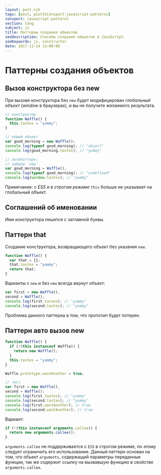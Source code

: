 ```yaml
---
layout: post.njk
tags: [post, postInConspect:javascript-patterns]
conspect: javascript-patterns
section: lang
subject: js
title: Паттерны создания объектов
seoDescription: Способы создания объектов в JavaScript.
seoKeywords: js, constructor
date: 2017-11-14 13:00:00
---
```

# Паттерны создания объектов

## Вызов конструктора без new

При вызове конструктора без `new` будет модифицирован *глобальный объект* (*window* в браузерах), и вы не получите желаемого результата.

```js
// конструктор
function Waffle() {
  this.tastes = "yummy";
}

// новый объект
var good_morning = new Waffle();
console.log(typeof good_morning); // "object"
console.log(good_morning.tastes); // "yummy"

// антипаттерн:
// забыли `new`
var good_morning = Waffle();
console.log(typeof good_morning); // "undefined"
console.log(window.tastes); // "yummy"
```

Примечание: с *ES5* и в *строгом режиме* `this` больше не указывает на глобальный объект.

## Соглашений об именовании

Имя конструктора пишется с заглавной буквы.

## Паттерн that

Создание конструктора, возвращающего объект без указания `new`.

```js
function Waffle() {
  var that = {};
  that.tastes = "yummy";
  return that;
}
```

Варианты с `new` и без `new` всегда вернут объект:

```js
var first = new Waffle(),
second = Waffle();
console.log(first.tastes); // "yummy"
console.log(second.tastes); // "yummy"
```

Проблема данного паттерна в том, что *прототип* будет потерян.


## Паттерн авто вызов new

```js
function Waffle() {
  if (!(this instanceof Waffle)) {
    return new Waffle();
  }
  this.tastes = "yummy";
}

Waffle.prototype.wantAnother = true;

// тест
var first = new Waffle(),
second = Waffle();
console.log(first.tastes); // "yummy"
console.log(second.tastes); // "yummy"
console.log(first.wantAnother); // true
console.log(second.wantAnother); // true
```

Вариант:

```js
if (!(this instanceof arguments.callee)) {
  return new arguments.callee();
}
```

`arguments.callee` не поддерживается с `ES5` в строгом режиме, по этому следует ограничить его использование. Данный паттерн основан на том, что объект `arguments`, содержащий параметры переданные функции, так же содержит ссылку на вызвавшую функцию в свойстве `arguments.callee`.